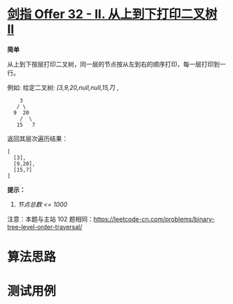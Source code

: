 # [剑指 Offer 32 - II. 从上到下打印二叉树 II][cnTitle]

**简单**

从上到下按层打印二叉树，同一层的节点按从左到右的顺序打印，每一层打印到一行。



例如: 给定二叉树:  *[3,9,20,null,null,15,7]* ,

```
    3
   / \
  9  20
    /  \
   15   7

```

返回其层次遍历结果：

```
[
  [3],
  [9,20],
  [15,7]
]

```



**提示：** 

1.  *节点总数 <= 1000* 

注意：本题与主站 102 题相同：https://leetcode-cn.com/problems/binary-tree-level-order-traversal/




# 算法思路

# 测试用例
```
```

[cnTitle]: https://leetcode-cn.com/problems/cong-shang-dao-xia-da-yin-er-cha-shu-ii-lcof/
